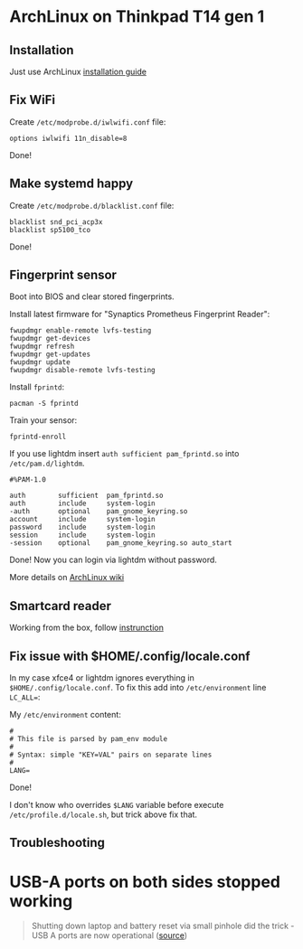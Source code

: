 # ArchLinux on Thinkpad T14 gen 1

## Installation

Just use ArchLinux [installation guide](https://wiki.archlinux.org/index.php/installation_guide)

## Fix WiFi

Create `/etc/modprobe.d/iwlwifi.conf` file:
```
options iwlwifi 11n_disable=8
```

Done!

## Make systemd happy

Create `/etc/modprobe.d/blacklist.conf` file:
```
blacklist snd_pci_acp3x
blacklist sp5100_tco
```

Done!

## Fingerprint sensor

Boot into BIOS and clear stored fingerprints.

Install latest firmware for "Synaptics Prometheus Fingerprint Reader":
```
fwupdmgr enable-remote lvfs-testing
fwupdmgr get-devices
fwupdmgr refresh
fwupdmgr get-updates
fwupdmgr update
fwupdmgr disable-remote lvfs-testing
```

Install `fprintd`:
```
pacman -S fprintd
```

Train your sensor:
```
fprintd-enroll
```

If you use lightdm insert `auth sufficient pam_fprintd.so` into `/etc/pam.d/lightdm`.
```
#%PAM-1.0

auth        sufficient  pam_fprintd.so
auth        include     system-login
-auth       optional    pam_gnome_keyring.so
account     include     system-login
password    include     system-login
session     include     system-login
-session    optional    pam_gnome_keyring.so auto_start
```

Done! Now you can login via lightdm without password.

More details on [ArchLinux wiki](https://wiki.archlinux.org/index.php/fprint)

## Smartcard reader

Working from the box, follow [instrunction](https://wiki.archlinux.org/index.php/Smartcards)

## Fix issue with $HOME/.config/locale.conf

In my case xfce4 or lightdm ignores everything in `$HOME/.config/locale.conf`. To fix this add into `/etc/environment`
line `LC_ALL=`:

My `/etc/environment` content:
```
#
# This file is parsed by pam_env module
#
# Syntax: simple "KEY=VAL" pairs on separate lines
#
LANG=
```

Done!

I don't know who overrides `$LANG` variable before execute `/etc/profile.d/locale.sh`, but trick above fix that.

## Troubleshooting

# USB-A ports on both sides stopped working

> Shutting down laptop and battery reset via small pinhole did the trick - USB A ports are now operational ([source](https://www.reddit.com/r/thinkpad/comments/mfvo39/t14_gen_1_amd_usba_ports_on_both_sides_just/))

